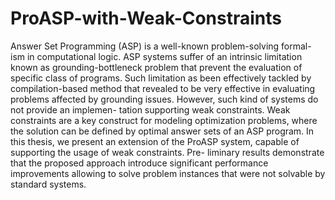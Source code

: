 # ProASP-with-Weak-Constraints

Answer Set Programming (ASP) is a well-known problem-solving formal-
ism in computational logic. ASP systems suffer of an intrinsic limitation known
as grounding-bottleneck problem that prevent the evaluation of specific class
of programs. Such limitation as been effectively tackled by compilation-based
method that revealed to be very effective in evaluating problems affected by
grounding issues. However, such kind of systems do not provide an implemen-
tation supporting weak constraints. Weak constraints are a key construct for
modeling optimization problems, where the solution can be defined by optimal
answer sets of an ASP program. In this thesis, we present an extension of the
ProASP system, capable of supporting the usage of weak constraints. Pre-
liminary results demonstrate that the proposed approach introduce significant
performance improvements allowing to solve problem instances that were not
solvable by standard systems.

